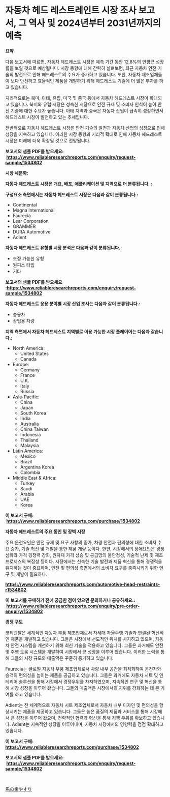 <p><h1>자동차 헤드 레스트레인트 시장 조사 보고서, 그 역사 및 2024년부터 2031년까지의 예측</h1></p><p><strong>요약</strong></p>
<p><p>다음 보고서에 따르면, 자동차 헤드레스트 시장은 예측 기간 동안 12.8%의 연평균 성장률을 보일 것으로 예상됩니다. 시장 동향에 대해 간략히 살펴보면, 최근 자동차 안전 기술의 발전으로 인해 헤드레스트의 수요가 증가하고 있습니다. 또한, 자동차 제조업체들이 보다 안전하고 효율적인 제품을 개발하기 위해 헤드레스트 기술에 더 많은 투자를 하고 있습니다.</p><p>지리적으로는 북미, 아태, 유럽, 미국 및 중국 등에서 자동차 헤드레스트 시장이 확대되고 있습니다. 북미와 유럽 시장은 성숙한 시장으로 안전 규제 및 소비자 인식이 높아 안전 기술에 대한 수요가 높습니다. 아태 지역과 중국은 자동차 산업이 급속히 성장하면서 헤드레스트 시장이 발전하고 있는 추세입니다.</p><p>전반적으로 자동차 헤드레스트 시장은 안전 기술의 발전과 자동차 산업의 성장으로 인해 성장을 지속하고 있습니다. 이러한 시장 동향과 지리적 확대로 인해 자동차 헤드레스트 시장은 미래에 더욱 확장될 것으로 전망됩니다.</p></p>
<p><strong>보고서의 샘플 PDF를 받으세요: &nbsp;<a href="https://www.reliableresearchreports.com/enquiry/request-sample/1534802">https://www.reliableresearchreports.com/enquiry/request-sample/1534802</a></strong></p>
<p><strong>시장 세분화:</strong></p>
<p><strong> 자동차 헤드레스트 시장은 개요, 배포, 애플리케이션 및 지역으로 더 분류됩니다. :</strong></p>
<p><strong>구성요소 측면에서는 자동차 헤드레스트 시장은 다음과 같이 분류됩니다.:</strong></p>
<p><ul><li>Continental</li><li>Magna International</li><li>Faurecia</li><li>Lear Corporation</li><li>GRAMMER</li><li>DURA Automotive</li><li>Adient</li></ul></p>
<p><strong> 자동차 헤드레스트 유형별 시장 분석은 다음과 같이 분류됩니다.:</strong></p>
<p><ul><li>조정 가능한 유형</li><li>원피스 타입</li><li>기타</li></ul></p>
<p><strong>보고서의 샘플 PDF를 받으세요 :<a href="https://www.reliableresearchreports.com/enquiry/request-sample/1534802">https://www.reliableresearchreports.com/enquiry/request-sample/1534802</a></strong></p>
<p><strong> 자동차 헤드레스트 응용 분야별 시장 산업 조사는 다음과 같이 분류됩니다.:</strong></p>
<p><ul><li>승용차</li><li>상업용 차량</li></ul></p>
<p><strong>지역 측면에서 자동차 헤드레스트 지역별로 이용 가능한 시장 플레이어는 다음과 같습니다.:</strong></p>
<p><ul>
    <li>
        North America:
        <ul>
            <li>United States</li>
            <li>Canada</li>
        </ul>
    </li>
    <li>
        Europe:
        <ul>
            <li>Germany</li>
            <li>France</li>
            <li>U.K.</li>
            <li>Italy</li>
            <li>Russia</li>
        </ul>
    </li>
    <li>
        Asia-Pacific:
        <ul>
            <li>China</li>
            <li>Japan</li>
            <li>South Korea</li>
            <li>India</li>
            <li>Australia</li>
            <li>China Taiwan</li>
            <li>Indonesia</li>
            <li>Thailand</li>
            <li>Malaysia</li>
        </ul>
    </li>
    <li>
        Latin America:
        <ul>
            <li>Mexico</li>
            <li>Brazil</li>
            <li>Argentina Korea</li>
            <li>Colombia</li>
        </ul>
    </li>
    <li>
        Middle East & Africa:
        <ul>
            <li>Turkey</li>
            <li>Saudi</li>
            <li>Arabia</li>
            <li>UAE</li>
            <li>Korea</li>
        </ul>
    </li>
    </ul></p>
<p><strong>이 보고서 구매: &nbsp;<a href="https://www.reliableresearchreports.com/purchase/1534802">https://www.reliableresearchreports.com/purchase/1534802</a></strong></p>
<p><strong>자동차 헤드레스트의 주요 동인 및 장벽 시장</strong></p>
<p><p>주요 운전요인은 안전 규제 및 요구 사항의 증가, 차량 안전과 편의성에 대한 소비자 수요 증가, 기술 혁신 및 개발을 통한 제품 개량 등이다. 한편, 시장에서의 장애요인은 경쟁 심화와 가격 경쟁력 강화, 원자재 가격 상승 및 공급망의 불안정성, 기술적 난제 및 제조 프로세스의 복잡성 등이다. 시장에서는 신속한 기술 발전과 제품 혁신을 통해 경쟁력을 유지하는 것이 중요하며, 안전 및 편의성 측면에서의 소비자 요구를 충족시키기 위한 연구 및 개발이 필요하다.</p></p>
<p><strong><a href="https://www.reliableresearchreports.com/automotive-head-restraints-r1534802">https://www.reliableresearchreports.com/automotive-head-restraints-r1534802</a></strong></p>
<p><strong>이 보고서를 구매하기 전에 궁금한 점이 있으면 문의하거나 공유하세요.: &nbsp;<a href="https://www.reliableresearchreports.com/enquiry/pre-order-enquiry/1534802">https://www.reliableresearchreports.com/enquiry/pre-order-enquiry/1534802</a></strong></p>
<p><strong>경쟁 구도</strong></p>
<p><p>코티넨탈은 세계적인 자동차 부품 제조업체로서 차세대 자율주행 기술과 연결된 혁신적인 제품을 개발하고 있습니다. 그들은 시장에서 선도적인 위치를 차지하고 있으며, 자동차 안전 시스템을 개선하기 위해 최신 기술을 적용하고 있습니다. 그들은 과거에도 안전 및 주행 도움 시스템을 개발하여 시장에서 큰 성장을 이루어 왔습니다. 이러한 노력을 통해 그들의 시장 규모와 매출액은 꾸준히 증가하고 있습니다.</p><p>Faurecia는 글로벌 자동차 부품 제조업체로서 차량 내부 공간을 최적화하여 운전자와 승객의 편의성을 높이는 제품을 공급하고 있습니다. 그들은 과거에도 자동차 시트 및 인테리어 솔루션을 통해 시장에서 경쟁우위를 차지하였으며, 지속적인 연구 및 혁신을 통해 시장 성장을 이루어 왔습니다. 그들의 매출액은 시장에서의 지위를 강화하는 데 큰 기여를 하고 있습니다.</p><p>Adient는 전 세계적으로 자동차 시트 제조업체로서 자동차 내부 디자인 및 편의성을 향상시키는 제품을 제공하고 있습니다. 그들은 높은 품질의 제품과 서비스를 통해 시장에서 큰 성장을 이루어 왔으며, 전략적인 협력과 혁신을 통해 경쟁 우위를 확보하고 있습니다. Adient는 지속적인 성장을 이루어내며, 자동차 시장에서의 영향력을 점점 확대하고 있습니다.</p></p>
<p><strong>이 보고서 구매: &nbsp; <a href="https://www.reliableresearchreports.com/purchase/1534802">https://www.reliableresearchreports.com/purchase/1534802</a></strong></p>
<p><strong>보고서의 샘플 PDF를 받으세요: &nbsp;<a href="https://www.reliableresearchreports.com/enquiry/request-sample/1534802">https://www.reliableresearchreports.com/enquiry/request-sample/1534802</a></strong><strong></strong></p>
<p>&nbsp;</p>
<p><p><a href="https://github.com/nemesis2824/Market-Research-Report-List-1/blob/main/519897019972.md">馬の歯やすり</a></p></p>